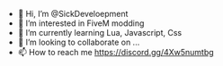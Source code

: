 - 👋 Hi, I’m @SickDeveloepment
- 👀 I’m interested in FiveM modding
- 🌱 I’m currently learning Lua, Javascript, Css
- 💞️ I’m looking to collaborate on ...
- 📫 How to reach me https://discord.gg/4Xw5numtbg

<!---
SickDevelopment/SickDevelopment is a ✨ special ✨ repository because its `README.md` (this file) appears on your GitHub profile.
You can click the Preview link to take a look at your changes.
--->
